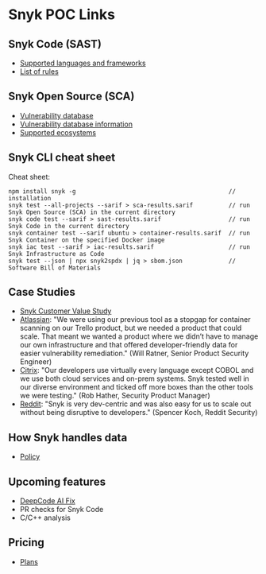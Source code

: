# Snyk POC Links #

## Snyk Code (SAST) ##

* [Supported languages and frameworks](https://docs.snyk.io/scan-application-code/snyk-code/snyk-code-language-and-framework-support)
* [List of rules](https://docs.snyk.io/scan-application-code/snyk-code/security-rules-used-by-snyk-code)

## Snyk Open Source (SCA) ##

* [Vulnerability database](https://security.snyk.io/)
* [Vulnerability database information](https://docs.snyk.io/scan-application-code/snyk-open-source/starting-to-fix-vulnerabilities/using-the-snyk-vulnerability-database)
* [Supported ecosystems](https://docs.snyk.io/scan-application-code/snyk-open-source/snyk-open-source-supported-languages-and-package-managers)

## Snyk CLI cheat sheet ##
Cheat sheet:
```shell
npm install snyk -g                                           // installation
snyk test --all-projects --sarif > sca-results.sarif          // run Snyk Open Source (SCA) in the current directory
snyk code test --sarif > sast-results.sarif                   // run Snyk Code in the current directory
snyk container test --sarif ubuntu > container-results.sarif  // run Snyk Container on the specified Docker image
snyk iac test --sarif > iac-results.sarif                     // run Snyk Infrastructure as Code
snyk test --json | npx snyk2spdx | jq > sbom.json             // Software Bill of Materials
```

## Case Studies ##
* [Snyk Customer Value Study](https://snyk.io/reports/customer-value-study-2022/)
* [Atlassian](https://snyk.io/case-studies/atlassian/): "We were using our previous tool as a stopgap for container scanning on our Trello product, but we needed a product that could scale. That meant we wanted a product where we didn’t have to manage our own infrastructure and that offered developer-friendly data for easier vulnerability remediation." (Will Ratner, Senior Product Security Engineer)
* [Citrix](https://snyk.io/case-studies/citrix/): "Our developers use virtually every language except COBOL and we use both cloud services and on-prem systems. Snyk tested well in our diverse environment and ticked off more boxes than the other tools we were testing." (Rob Hather, Security Product Manager)
* [Reddit](https://snyk.io/case-studies/reddit/): "Snyk is very dev-centric and was also easy for us to scale out without being disruptive to developers." (Spencer Koch, Reddit Security)

## How Snyk handles data ##
* [Policy](https://docs.snyk.io/more-info/how-snyk-handles-your-data)

## Upcoming features ##
* [DeepCode AI Fix](https://youtu.be/R_y_G6OlX_8)
* PR checks for Snyk Code
* C/C++ analysis

## Pricing ##
* [Plans](https://snyk.io/plans/)
